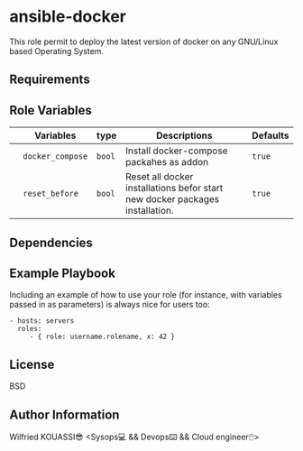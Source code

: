 ansible-docker
=========

This role permit to deploy the latest version of docker on any GNU/Linux based Operating System.

Requirements
------------

Role Variables
--------------

|| Variables | type | Descriptions | Defaults |
|-|-|-|-|-|
||`docker_compose` |`bool`| Install docker-compose packahes as addon |`true`|
||`reset_before`|`bool`| Reset all docker installations befor start new docker packages installation. |`true`|

Dependencies
------------

Example Playbook
----------------

Including an example of how to use your role (for instance, with variables passed in as parameters) is always nice for users too:

    - hosts: servers
      roles:
         - { role: username.rolename, x: 42 }

License
-------

BSD

Author Information
------------------

Wilfried KOUASSI:sunglasses: <Sysops:computer: && Devops:keyboard: && Cloud engineer:computer_mouse:>
